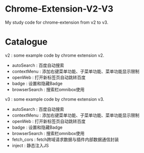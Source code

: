 # Chrome-Extension-V2-V3
My study code for chrome-extension from v2 to v3.

# Catalogue

v2 : some example code by chrome extension v2.
  - autoSearch : 百度自动搜索
  - contextMenu : 添加右键菜单功能、子菜单功能、菜单功能显示限制
  - openWeb : 打开新标签页自动跳转百度
  - badge : 设置和隐藏Badge
  - browserSearch : 搜索栏omnibox使用

v3 : some example code by chrome extension v3.
  - autoSearch : 百度自动搜索
  - contextMenu : 添加右键菜单功能、子菜单功能、菜单功能显示限制
  - openWeb : 打开新标签页自动跳转百度
  - badge : 设置和隐藏Badge
  - browserSearch : 搜索栏omnibox使用
  - fetch_cors : fetch跨域请求数据与插件内部数据通信封装
  - inject : 静态注入JS
